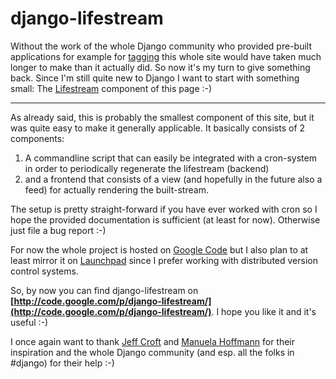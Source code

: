 # django-lifestream

Without the work of the whole Django community who provided pre-built applications for example for [tagging](http://django-tagging.googlecode.com) this whole site would have taken much longer to make than it actually did. So now it's my turn to give something back. Since I'm still quite new to Django I want to start with something small: The [Lifestream](/lifestream/) component of this page :-)

-------------------------------

As already said, this is probably the smallest component of this site, but it was quite easy to make it generally applicable. It basically consists of 2 components:

1.	A commandline script that can easily be integrated with a cron-system in order to periodically regenerate the lifestream (backend)
2.	and a frontend that consists of a view (and hopefully in the future also a feed) for actually rendering the built-stream.

The setup is pretty straight-forward if you have ever worked with cron so I hope the provided documentation is sufficient (at least for now). Otherwise just file a bug report :-)

For now the whole project is hosted on [Google Code](http://code.google.com) but I also plan to at least mirror it on [Launchpad](http://launchpad.net) since I prefer working with distributed version control systems.

So, by now you can find django-lifestream on **[http://code.google.com/p/django-lifestream/](http://code.google.com/p/django-lifestream/)**. I hope you like it and it's useful :-)

I once again want to thank [Jeff Croft](http://jeffcroft.com) and [Manuela Hoffmann](http://www.manuela-hoffmann.info/) for their inspiration and the whole Django community (and esp. all the folks in #django) for their help  :-)
